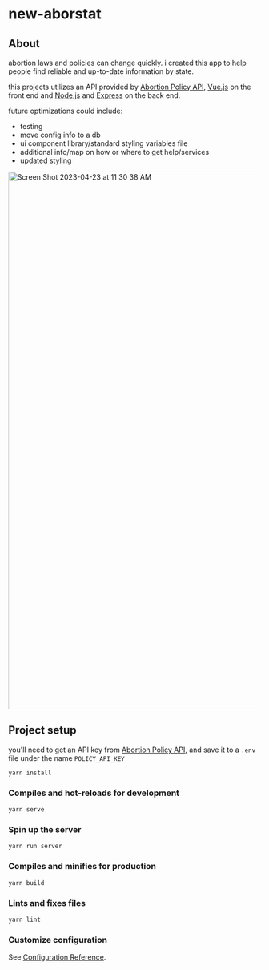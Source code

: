 # new-aborstat
## About

abortion laws and policies can change quickly. i created this app to help people find reliable and up-to-date information by state. 

this projects utilizes an API provided by [Abortion Policy API](https://www.abortionpolicyapi.com/), [Vue.js](https://vuejs.org/) on the front end and [Node.js](https://nodejs.org/en) and [Express](https://expressjs.com/) on the back end.

future optimizations could include:
- testing
- move config info to a db
- ui component library/standard styling variables file
- additional info/map on how or where to get help/services
- updated styling

<img width="1073" alt="Screen Shot 2023-04-23 at 11 30 38 AM" src="https://user-images.githubusercontent.com/10237149/233852252-7421cd72-513a-4487-b943-d857a3745192.png">


## Project setup
you'll need to get an API key from [Abortion Policy API](https://www.abortionpolicyapi.com/), and save it to a `.env` file under the name `POLICY_API_KEY`

```
yarn install
```

### Compiles and hot-reloads for development
```
yarn serve
```

### Spin up the server
```
yarn run server
```

### Compiles and minifies for production
```
yarn build
```

### Lints and fixes files
```
yarn lint
```

### Customize configuration
See [Configuration Reference](https://cli.vuejs.org/config/).
